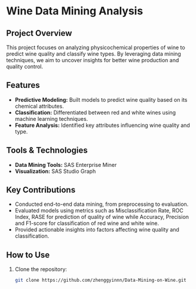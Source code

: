 # Wine Data Mining Analysis

## Project Overview
This project focuses on analyzing physicochemical properties of wine to predict wine quality and classify wine types. By leveraging data mining techniques, we aim to uncover insights for better wine production and quality control.

## Features
- **Predictive Modeling:** Built models to predict wine quality based on its chemical attributes.  
- **Classification:** Differentiated between red and white wines using machine learning techniques.  
- **Feature Analysis:** Identified key attributes influencing wine quality and type.

## Tools & Technologies
- **Data Mining Tools:** SAS Enterprise Miner
- **Visualization:** SAS Studio Graph  

## Key Contributions
- Conducted end-to-end data mining, from preprocessing to evaluation.  
- Evaluated models using metrics such as Misclassification Rate, ROC Index, RASE for prediction of quality of wine while Accuracy, Precision and F1-score for classification of red wine and white wine.  
- Provided actionable insights into factors affecting wine quality and classification.  

## How to Use
1. Clone the repository:  
   ```bash
   git clone https://github.com/zhenggyinnn/Data-Mining-on-Wine.git
